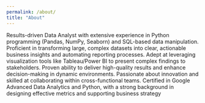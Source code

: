 ```yaml
---
permalink: /about/
title: "About"
---
```


Results-driven Data Analyst with extensive experience in Python programming (Pandas, NumPy, Seaborn) and SQL-based data manipulation. Proficient in transforming large, complex datasets into clear, actionable business insights and automating reporting processes. Adept at leveraging visualization tools like Tableau/Power BI to present complex findings to stakeholders. Proven ability to deliver high-quality results and enhance decision-making in dynamic environments. Passionate about innovation and skilled at collaborating within cross-functional teams. Certified in Google Advanced Data Analytics and Python, with a strong background in designing effective metrics and supporting business strategy
